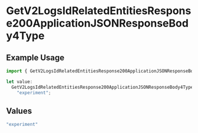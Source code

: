 # GetV2LogsIdRelatedEntitiesResponse200ApplicationJSONResponseBody4Type

## Example Usage

```typescript
import { GetV2LogsIdRelatedEntitiesResponse200ApplicationJSONResponseBody4Type } from "orq-poc-typescript-multi-env-version/models/operations";

let value:
  GetV2LogsIdRelatedEntitiesResponse200ApplicationJSONResponseBody4Type =
    "experiment";
```

## Values

```typescript
"experiment"
```